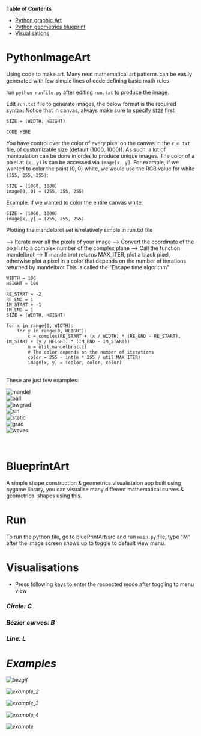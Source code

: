 **Table of Contents**
- [Python graphic Art](#PythonImageArt)
- [Python geometrics blueprint](#BlueprintArt)
- [Visualisations](#Visualisations)



# PythonImageArt
Using code to make art.
Many neat mathematical art patterns can be easily generated with few simple lines of code defining basic math rules

run ```python runfile.py``` after editing ```run.txt``` to produce the image.

Edit ```run.txt``` file to generate images, the below format is the required syntax:
Notice that in canvas, always make sure to specify ```SIZE``` first

```
SIZE = (WIDTH, HEIGHT)

CODE HERE
```

You have control over the color of every pixel on the canvas in the ```run.txt``` file, of customizable size (default (1000, 1000)). As such, a lot of manipulation can be done in order to produce unique images. The color of a pixel at ```(x, y)``` is can be accessed via ```image[x, y]```. For example, if we wanted to color the point (0, 0) white, we would use the RGB value for white ```(255, 255, 255)```:
```
SIZE = (1000, 1000)
image[0, 0] = (255, 255, 255)
```

Example, if we wanted to color the entire canvas white:
```
SIZE = (1000, 1000)
image[x, y] = (255, 255, 255)
```


Plotting the mandelbrot set is relatively simple in run.txt file

--> Iterate over all the pixels of your image
--> Convert the coordinate of the pixel into a complex number of the complex plane
--> Call the function mandelbrot
--> If mandelbrot returns MAX_ITER, plot a black pixel, otherwise plot a pixel in a color that depends on the number of iterations returned by mandelbrot
This is called the "Escape time algorithm"


```
WIDTH = 100
HEIGHT = 100

RE_START = -2
RE_END = 1
IM_START = -1
IM_END = 1
SIZE = (WIDTH, HEIGHT)

for x in range(0, WIDTH):
	for y in range(0, HEIGHT):
		c = complex(RE_START + (x / WIDTH) * (RE_END - RE_START), IM_START + (y / HEIGHT) * (IM_END - IM_START))
		m = util.mandelbrot(c)
		# The color depends on the number of iterations
		color = 255 - int(m * 255 / util.MAX_ITER)
		image[x, y] = (color, color, color)
```


</br>
These are just few examples:




![mandel](https://raw.githubusercontent.com/akshaykalucha3/PtythonImageArt/master/samples/mandelbrot_hd.png)
</br>
![ball](https://raw.githubusercontent.com/akshaykalucha3/PtythonImageArt/master/samples/ball.png)
</br>
![bwgrad](https://raw.githubusercontent.com/akshaykalucha3/PtythonImageArt/master/samples/4kbg.png)
</br>
![sin](https://raw.githubusercontent.com/akshaykalucha3/PtythonImageArt/master/samples/sin.png)
</br>
![static](https://raw.githubusercontent.com/akshaykalucha3/PtythonImageArt/master/samples/static_circle.png)
</br>
![grad](https://raw.githubusercontent.com/akshaykalucha3/PtythonImageArt/master/samples/gradient.png)
</br>
![waves](https://raw.githubusercontent.com/akshaykalucha3/PtythonImageArt/master/samples/waves.png)

</br>


# BlueprintArt

A simple shape construction & geometrics visualistaion app built using pygame library, you can visualise many different mathematical curves & geometrical shapes using this.

# Run
To run the python file, go to bluePrintArt/src and run ```main.py``` file, type "M" after the image screen shows up to toggle to default view menu.

# Visualisations 
- Press following keys to enter the respected mode after toggling to menu view
<h3> <i>Circle: C</h3>
<h3> Bézier curves: B</h3>
<h3> Line: L<i></h3>

# Examples

![bezgif](https://raw.githubusercontent.com/akshaykalucha3/PtythonImageArt/master/blueprintArt/images/bezier.gif)

![example_2](https://raw.githubusercontent.com/akshaykalucha3/PtythonImageArt/master/blueprintArt/images/example_2.png)

![example_3](https://raw.githubusercontent.com/akshaykalucha3/PtythonImageArt/master/blueprintArt/images/example_3.png)

![example_4](https://raw.githubusercontent.com/akshaykalucha3/PtythonImageArt/master/blueprintArt/images/example_4.png)

![example](https://raw.githubusercontent.com/akshaykalucha3/PtythonImageArt/master/blueprintArt/images/example.png)